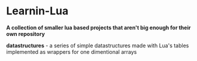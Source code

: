 # Learnin-Lua
**A collection of smaller lua based projects that aren't big enough for their own repository**

**datastructures** - a series of simple datastructures made with Lua's tables implemented as wrappers for one dimentional arrays


